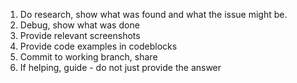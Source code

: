 1. Do research, show what was found and what the issue might be.
2. Debug, show what was done
3. Provide relevant screenshots
4. Provide code examples in codeblocks
5. Commit to working branch, share
6. If helping, guide - do not just provide the answer